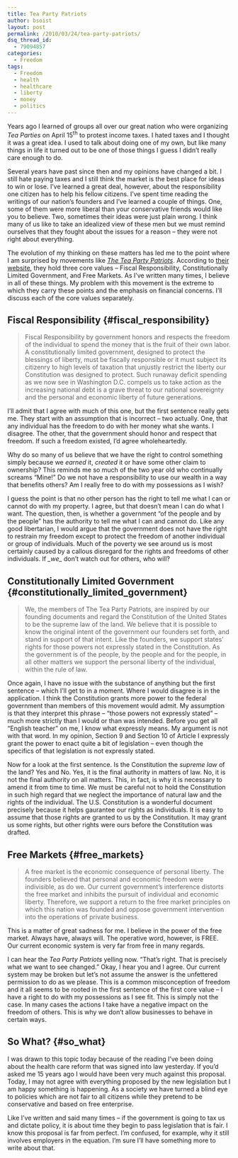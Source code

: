 ```yaml
---
title: Tea Party Patriots
author: bsoist
layout: post
permalink: /2010/03/24/tea-party-patriots/
dsq_thread_id:
  - 79094857
categories:
  - Freedom
tags:
  - Freedom
  - health
  - healthcare
  - liberty
  - money
  - politics
---
```

Years ago I learned of groups all over our great nation who were organizing *Tea Parties* on April 15<sup>th</sup> to protest income taxes. I hated taxes and I thought it was a great idea. I used to talk about doing one of my own, but like many things in life it turned out to be one of those things I guess I didn&#8217;t really care enough to do.

Several years have past since then and my opinions have changed a bit. I still hate paying taxes and I still think the market is the best place for ideas to win or lose. I&#8217;ve learned a great deal, however, about the responsibility one citizen has to help his fellow citizens. I&#8217;ve spent time reading the writings of our nation&#8217;s founders and I&#8217;ve learned a couple of things. One, some of them were more liberal than your conservative friends would like you to believe. Two, sometimes their ideas were just plain wrong. I think many of us like to take an idealized view of these men but we must remind ourselves that they fought about the issues for a reason &#8211; they were not right about everything.

The evolution of my thinking on these matters has led me to the point where I am surprised by movements like [*The Tea Party Patriots*][1]. According to [their website][2], they hold three core values &#8211; Fiscal Responsibility, Constitutionally Limited Government, and Free Markets. As I&#8217;ve written many times, I believe in all of these things. My problem with this movement is the extreme to which they carry these points and the emphasis on financial concerns. I&#8217;ll discuss each of the core values separately.

## Fiscal Responsibility {#fiscal_responsibility}

> Fiscal Responsibility by government honors and respects the freedom of the individual to spend the money that is the fruit of their own labor. A constitutionally limited government, designed to protect the blessings of liberty, must be fiscally responsible or it must subject its citizenry to high levels of taxation that unjustly restrict the liberty our Constitution was designed to protect. Such runaway deficit spending as we now see in Washington D.C. compels us to take action as the increasing national debt is a grave threat to our national sovereignty and the personal and economic liberty of future generations. 

I&#8217;ll admit that I agree with much of this one, but the first sentence really gets me. They start with an assumption that is incorrect &#8211; two actually. One, that any individual has the freedom to do with her money what she wants. I disagree. The other, that the government should honor and respect that freedom. If such a freedom existed, I&#8217;d agree wholeheartedly.

Why do so many of us believe that we have the right to control something simply because we *earned* it, *created* it or have some other claim to ownership? This reminds me so much of the two year old who continually screams &#8220;Mine!&#8221; Do we not have a responsibility to use our wealth in a way that benefits others? Am I really free to do with my possessions as I wish? 

I guess the point is that no other person has the right to tell me what I can or cannot do with my property. I agree, but that doesn&#8217;t mean I can do what I want. The question, then, is whether a government &#8220;of the people and by the people&#8221; has the authority to tell me what I can and cannot do. Like any good libertarian, I would argue that the government does not have the right to restrain my freedom except to protect the freedom of another individual or group of individuals. Much of the poverty we see around us is most certainly caused by a callous disregard for the rights and freedoms of other individuals. If *\_we\_* don&#8217;t watch out for others, who will?

## Constitutionally Limited Government {#constitutionally_limited_government}

> We, the members of The Tea Party Patriots, are inspired by our founding documents and regard the Constitution of the United States to be the supreme law of the land. We believe that it is possible to know the original intent of the government our founders set forth, and stand in support of that intent. Like the founders, we support states&#8217; rights for those powers not expressly stated in the Constitution. As the government is of the people, by the people and for the people, in all other matters we support the personal liberty of the individual, within the rule of law. 

Once again, I have no issue with the substance of anything but the first sentence &#8211; which I&#8217;ll get to in a moment. Where I would disagree is in the application. I think the Constitution grants more power to the federal government than members of this movement would admit. My assumption is that they interpret this phrase &#8211; &#8220;those powers not expressly stated&#8221; &#8211; much more strictly than I would or than was intended. Before you get all &#8220;English teacher&#8221; on me, I know what expressly means. My argument is not with that word. In my opinion, Section 9 and Section 10 of Article I expressly grant the power to enact quite a bit of legislation &#8211; even though the specifics of that legislation is not expressly stated.

Now for a look at the first sentence. Is the Constitution the *supreme law* of the land? Yes and No. Yes, it is the final authority in matters of law. No, it is not the final authority on all matters. This, in fact, is why it is necessary to amend it from time to time. We must be careful not to hold the Constitution in such high regard that we neglect the importance of natural law and the rights of the individual. The U.S. Constitution is a wonderful document precisely because it helps gaurantee our rights as individuals. It is easy to assume that those rights are granted to us by the Constitution. It may grant us some rights, but other rights were ours before the Constitution was drafted.

## Free Markets {#free_markets}

> A free market is the economic consequence of personal liberty. The founders believed that personal and economic freedom were indivisible, as do we. Our current government&#8217;s interference distorts the free market and inhibits the pursuit of individual and economic liberty. Therefore, we support a return to the free market principles on which this nation was founded and oppose government intervention into the operations of private business.

This is a matter of great sadness for me. I believe in the power of the free market. Always have, always will. The operative word, however, is FREE. Our current economic system is very far from free in many regards.

I can hear the *Tea Party Patriots* yelling now. &#8220;That&#8217;s right. That is precisely what we want to see changed.&#8221; Okay, I hear you and I agree. Our current system may be broken but let&#8217;s not assume the answer is the unfettered permission to do as we please. This is a common misconception of freedom and it all seems to be rooted in the first sentence of the first core value &#8211; I have a right to do with my possessions as I see fit. This is simply not the case. In many cases the actions I take have a negative impact on the freedom of others. This is why we don&#8217;t allow businesses to behave in certain ways. 

## So What? {#so_what}

I was drawn to this topic today because of the reading I&#8217;ve been doing about the health care reform that was signed into law yesterday. If you&#8217;d asked me 15 years ago I would have been very much against this proposal. Today, I may not agree with everything proposed by the new legislation but I am happy something is happening. As a society we have turned a blind eye to policies which are not fair to all citizens while they pretend to be conservative and based on free enterprise. 

Like I&#8217;ve written and said many times &#8211; if the government is going to tax us and dictate policy, it is about time they begin to pass legislation that is fair. I know this proposal is far from perfect. I&#8217;m confused, for example, why it still involves employers in the equation. I&#8217;m sure I&#8217;ll have something more to write about that.

 [1]: http://teapartypatriots.org/
 [2]: http://teapartypatriots.org/Mission.aspx
